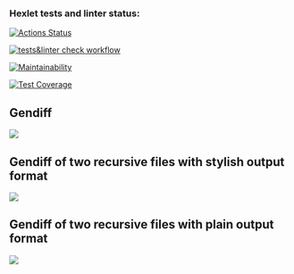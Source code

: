 ### Hexlet tests and linter status:
[![Actions Status](https://github.com/KirillTheStranger/frontend-project-46/workflows/hexlet-check/badge.svg)](https://github.com/KirillTheStranger/frontend-project-46/actions/workflows/hexlet-check.yml)

[![tests&linter check workflow](https://github.com/KirillTheStranger/frontend-project-46/actions/workflows/tests-and-linter-check.yml/badge.svg)](https://github.com/KirillTheStranger/frontend-project-46/actions/workflows/tests-and-linter-check.yml)

[![Maintainability](https://api.codeclimate.com/v1/badges/2f90157f22ea7027724b/maintainability)](https://codeclimate.com/github/KirillTheStranger/frontend-project-46/maintainability)

[![Test Coverage](https://api.codeclimate.com/v1/badges/2f90157f22ea7027724b/test_coverage)](https://codeclimate.com/github/KirillTheStranger/frontend-project-46/test_coverage)

## Gendiff
<a href="https://asciinema.org/a/jh8T4soPa0mF7WCCMyiXQN4rC" target="_blank"><img src="https://asciinema.org/a/jh8T4soPa0mF7WCCMyiXQN4rC.svg" /></a>

## Gendiff of two recursive files with stylish output format
<a href="https://asciinema.org/a/Mz4sGMS6udKJF59JmQhdZ43Kf" target="_blank"><img src="https://asciinema.org/a/Mz4sGMS6udKJF59JmQhdZ43Kf.svg" /></a>

## Gendiff of two recursive files with plain output format
<a href="https://asciinema.org/a/614113" target="_blank"><img src="https://asciinema.org/a/614113.svg" /></a>